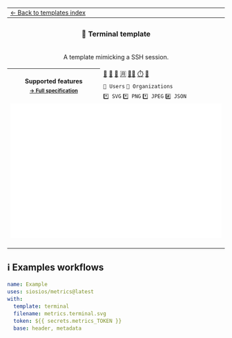 <!--header-->
<table>
  <tr><td colspan="2"><a href="/README.md#%EF%B8%8F-templates">← Back to templates index</a></td></tr>
  <tr><th colspan="2"><h3>📙 Terminal template</h3></th></tr>
  <tr><td colspan="2" align="center"><p>A template mimicking a SSH session.</p>
</td></tr>
  <tr>
    <th rowspan="3">Supported features<br><sub><a href="metadata.yml">→ Full specification</a></sub></th>
    <td><a href="/source/plugins/screenshot/README.md" title="📸 Website screenshot">📸</a> <a href="/source/plugins/gists/README.md" title="🎫 Gists">🎫</a> <a href="/source/plugins/isocalendar/README.md" title="📅 Isometric commit calendar">📅</a> <a href="/source/plugins/languages/README.md" title="🈷️ Languages activity">🈷️</a> <a href="/source/plugins/lines/README.md" title="👨‍💻 Lines of code changed">👨‍💻</a> <a href="/source/plugins/pagespeed/README.md" title="⏱️ Google PageSpeed">⏱️</a> <a href="/source/plugins/traffic/README.md" title="🧮 Repositories traffic">🧮</a></td>
  </tr>
  <tr>
    <td><code>👤 Users</code> <code>👥 Organizations</code></td>
  </tr>
  <tr>
    <td><code>*️⃣ SVG</code> <code>*️⃣ PNG</code> <code>*️⃣ JPEG</code> <code>#️⃣ JSON</code></td>
  </tr>
  <tr>
    <td colspan="2" align="center">
      <img src="https://github.com/siosios/metrics/blob/examples/metrics.terminal.svg" alt=""></img>
      <img width="900" height="1" alt="">
    </td>
  </tr>
</table>
<!--/header-->

## ℹ️ Examples workflows

<!--examples-->
```yaml
name: Example
uses: siosios/metrics@latest
with:
  template: terminal
  filename: metrics.terminal.svg
  token: ${{ secrets.metrics_TOKEN }}
  base: header, metadata

```
<!--/examples-->